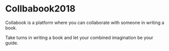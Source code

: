 # Collbabook2018

Collabook is a platform where you can collaborate with someone in writing a book.

Take turns in writing a book and let your combined imagination be your guide.
